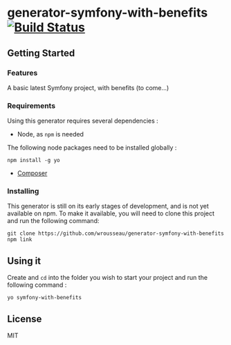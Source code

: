 # generator-symfony-with-benefits [![Build Status](https://secure.travis-ci.org/wrousseau/generator-symfony-with-benefits.png?branch=master)](https://travis-ci.org/wrousseau/generator-symfony-with-benefits)

## Getting Started

### Features

A basic latest Symfony project, with benefits (to come...)

### Requirements

Using this generator requires several dependencies :

* Node, as `npm` is needed

The following node packages need to be installed globally :

    npm install -g yo

* [Composer](https://getcomposer.org/download/)

### Installing

This generator is still on its early stages of development, and is not yet available on npm.
To make it available, you will need to clone this project and run the following command:

    git clone https://github.com/wrousseau/generator-symfony-with-benefits
    npm link

## Using it

Create and `cd` into the folder you wish to start your project and run the following command :

    yo symfony-with-benefits

## License

MIT
